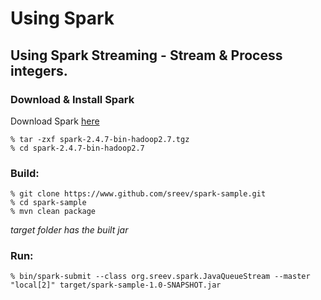 # Using Spark

## Using Spark Streaming - Stream & Process integers.

### Download & Install Spark

Download Spark [here](https://spark.apache.org/downloads.html)

```
% tar -zxf spark-2.4.7-bin-hadoop2.7.tgz
% cd spark-2.4.7-bin-hadoop2.7
```

### Build:
```
% git clone https://www.github.com/sreev/spark-sample.git
% cd spark-sample
% mvn clean package
```
_target folder has the built jar_


### Run:

`% bin/spark-submit --class org.sreev.spark.JavaQueueStream --master "local[2]" target/spark-sample-1.0-SNAPSHOT.jar`
